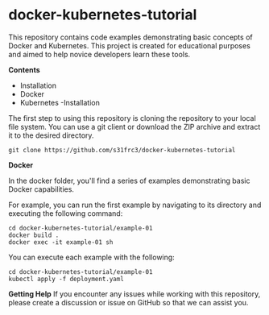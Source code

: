 # docker-kubernetes-tutorial
This repository contains code examples demonstrating basic concepts of Docker and Kubernetes. This project is created for educational purposes and aimed to help novice developers learn these tools.

**Contents**
- Installation
- Docker
- Kubernetes
-Installation

The first step to using this repository is cloning the repository to your local file system. You can use a git client or download the ZIP archive and extract it to the desired directory.

```
git clone https://github.com/s31frc3/docker-kubernetes-tutorial
```
**Docker**

In the docker folder, you'll find a series of examples demonstrating basic Docker capabilities.

For example, you can run the first example by navigating to its directory and executing the following command:

```
cd docker-kubernetes-tutorial/example-01
docker build .
docker exec -it example-01 sh
```

You can execute each example with the following:

```
cd docker-kubernetes-tutorial/example-01
kubectl apply -f deployment.yaml
```

**Getting Help**
If you encounter any issues while working with this repository, please create a discussion or issue on GitHub so that we can assist you.
